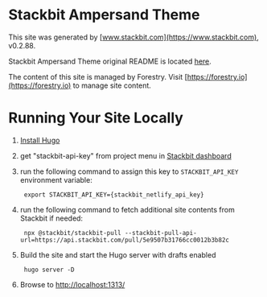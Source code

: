 # Stackbit Ampersand Theme

This site was generated by [www.stackbit.com](https://www.stackbit.com), v0.2.88.

Stackbit Ampersand Theme original README is located [here](./README.theme.md).

The content of this site is managed by Forestry. Visit [https://forestry.io](https://forestry.io) to manage site content.

# Running Your Site Locally

1. [Install Hugo](https://gohugo.io/getting-started/quick-start/#step-1-install-hugo)

1. get "stackbit-api-key" from project menu in [Stackbit dashboard](https://app.stackbit.com/dashboard)

1. run the following command to assign this key to `STACKBIT_API_KEY` environment variable:

        export STACKBIT_API_KEY={stackbit_netlify_api_key}

1. run the following command to fetch additional site contents from Stackbit if needed:

        npx @stackbit/stackbit-pull --stackbit-pull-api-url=https://api.stackbit.com/pull/5e9507b31766cc0012b3b82c

1. Build the site and start the Hugo server with drafts enabled

        hugo server -D

1. Browse to [http://localhost:1313/](http://localhost:1313/)
